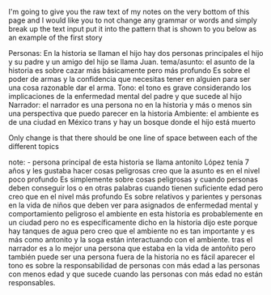 I'm going to give you the raw text of my notes on the very bottom of this page and I would like you to not change any grammar or words and simply break up the text input put it into the pattern that is shown to you below as an example of the first story

Personas: En la historia se llaman el hijo hay dos personas principales el hijo y su padre y un amigo del hijo se llama Juan.
tema/asunto: el asunto de la historia es sobre cazar más básicamente pero más profundo Es sobre el poder de armas y la confidencia que necesitas tener en alguien para ser una cosa razonable dar el arma.
Tono: el tono es grave considerando los implicaciones de la enfermedad mental del padre y que sucede al hijo
Narrador: el narrador es una persona no en la historia y más o menos sin una perspectiva que puedo parecer en la historia
Ambiente: el ambiente es de una ciudad en México trans y hay un bosque donde el hijo está muerto

Only change is that there should be one line of space between each of the different topics


note: -   persona principal de esta historia se llama antonito López tenía 7 años y les gustaba hacer cosas peligrosas creo que la  asunto es en el nivel poco profundo Es simplemente sobre cosas peligrosas y cuando personas deben conseguir los o en otras palabras cuando tienen suficiente edad pero creo que en el nivel más profundo Es sobre relativos y parientes y personas en la vida de niños que deben ver para asignados de enfermedad mental y comportamiento peligroso el ambiente en esta historia es probablemente en un ciudad pero no es específicamente dicho en la historia dijo este porque hay tanques de agua pero creo que el ambiente no es tan importante y es más como antonito y la soga están interactuando con el ambiente.  tras el narrador es a lo mejor una persona que estaba en la vida de antoñito pero también puede ser una persona fuera de la historia no es fácil aparecer el tono es sobre la responsabilidad de personas con más edad a las personas con menos edad y que sucede cuando las personas con más edad no están responsables.